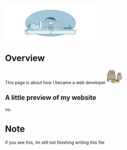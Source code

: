 <img alt="new" src="images/webDevLogo.jpg" height="120" width="300" />

# Overview
This page is about how I became a web developer
<img alt="new" src="assets/gifs/eating.jpg" height="50" width="50" />

## A little preview of my website
no.

# Note
if you see this, Im still not finishing writing this file